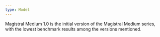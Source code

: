 ```yaml
---
type: Model
---
```


Magistral Medium 1.0 is the initial version of the Magistral Medium series, with the lowest benchmark results among the versions mentioned.
